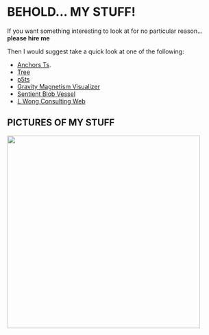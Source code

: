 <h1>BEHOLD... MY STUFF!</h1>

If you want something interesting to look at for no particular reason... **please hire me**

Then I would suggest take a quick look at one of the following:
- [Anchors Ts](https://github.com/Rio-Lv/anchors_ts). 
- [Tree](https://github.com/Rio-Lv/Tree)
- [p5ts](https://github.com/Rio-Lv/p5ts)
- [Gravity Magnetism Visualizer](https://github.com/Rio-Lv/Gravity-and-Magentism-visualizer)
- [Sentient Blob Vessel](https://github.com/Rio-Lv/SentientBlobSandbox)
- [L Wong Consulting Web](https://github.com/Rio-Lv/LWongWeb)


<h2>PICTURES OF MY STUFF</h2>

<img src = "https://user-images.githubusercontent.com/68161803/211034876-66e39303-56f2-4ff7-8083-4e0193c29ca7.png" width = "450"/>

<!-- ![BOX1000](https://user-images.githubusercontent.com/68161803/211034876-66e39303-56f2-4ff7-8083-4e0193c29ca7.png) -->
